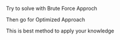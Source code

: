 ​Try to solve with Brute Force Approch<p>
Then go for Optimized Approach<p>
  This is best method to apply your knowledge
